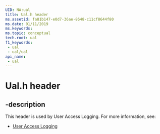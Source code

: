 ```yaml
---
UID: NA:ual
title: Ual.h header
ms.assetid: fa81b147-e0d7-36ae-8648-c11cf8644f80
ms.date: 01/11/2019
ms.keywords: 
ms.topic: conceptual
tech.root: ual
f1_keywords:
 - ual
 - ual/ual
api_name:
 - ual
---
```


# Ual.h header


## -description

This header is used by User Access Logging. For more information, see:

- [User Access Logging](../_ual/index.md)

